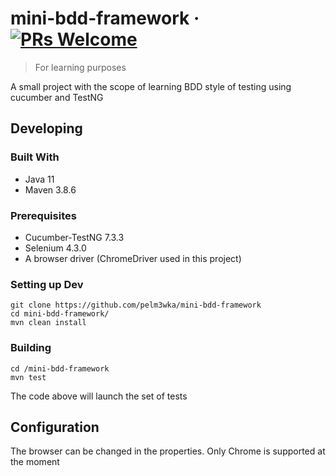 # mini-bdd-framework &middot; [![PRs Welcome](https://img.shields.io/badge/PRs-welcome-brightgreen.svg?style=flat-square)](http://makeapullrequest.com)
> For learning purposes

A small project with the scope of learning BDD style of testing using cucumber and TestNG
## Developing

### Built With
* Java 11
* Maven 3.8.6

### Prerequisites
* Cucumber-TestNG 7.3.3
* Selenium 4.3.0
* A browser driver (ChromeDriver used in this project)

### Setting up Dev

```shell
git clone https://github.com/pelm3wka/mini-bdd-framework
cd mini-bdd-framework/
mvn clean install
```

### Building

```shell
cd /mini-bdd-framework
mvn test
```

The code above will launch the set of tests

## Configuration
The browser can be changed in the properties. Only Chrome is supported at the moment
